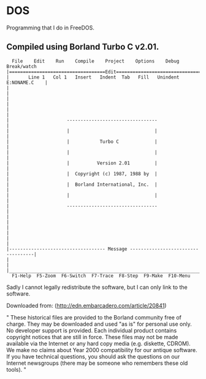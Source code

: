 # DOS
Programming that I do in FreeDOS.

## Compiled using Borland Turbo C v2.01.
```
  File    Edit    Run    Compile    Project    Options    Debug    Break/watch   
|===================================Edit========================================|
|       Line 1   Col 1   Insert   Indent  Tab   Fill   Unindent   E:NONAME.C    |
|                                                                               |
|                                                                               |
|                                                                               |
|                     ---------------------------------                         |
|                     |                               |                         |
|                     |           Turbo C             |                         |
|                     |                               |                         |
|                     |          Version 2.01         |                         |
|                     |  Copyright (c) 1987, 1988 by  |                         |
|                     |  Borland International, Inc.  |                         |
|                     |                               |                         |
|                     ---------------------------------                         |
|                                                                               |
|                                                                               |
|                                                                               |
|----------------------------------- Message -----------------------------------|
|                                                                               |
|_______________________________________________________________________________|
  F1-Help  F5-Zoom  F6-Switch  F7-Trace  F8-Step  F9-Make  F10-Menu               
```

Sadly I cannot legally redistribute the software, but I can only link to the software.

Downloaded from: (http://edn.embarcadero.com/article/20841)

" These historical files are provided to the Borland community free of charge. They may be downloaded and used "as is" for personal use only. No developer support is provided. Each individual product contains copyright notices that are still in force. These files may not be made available via the Internet or any hard copy media (e.g. diskette, CDROM). We make no claims about Year 2000 compatibility for our antique software. If you have technical questions, you should ask the questions on our Internet newsgroups (there may be someone who remembers these old tools). "
